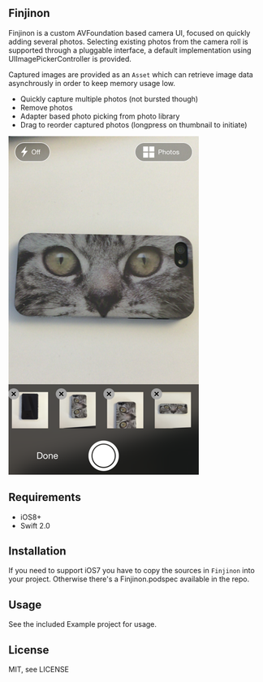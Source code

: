 ## Finjinon

Finjinon is a custom AVFoundation based camera UI, focused on quickly adding several photos. Selecting existing photos from the camera roll is supported through a pluggable interface, a default implementation using UIImagePickerController is provided.

Captured images are provided as an `Asset` which can retrieve image data asynchrously in order to keep memory usage low.

* Quickly capture multiple photos (not bursted though)
* Remove photos
* Adapter based photo picking from photo library
* Drag to reorder captured photos (longpress on thumbnail to initiate)

![screenshot](Screenshots/screenshot.png)

## Requirements

* iOS8+
* Swift 2.0

## Installation

If you need to support iOS7 you have to copy the sources in `Finjinon` into your project. Otherwise there's a Finjinon.podspec available in the repo.

## Usage

See the included Example project for usage.

## License

MIT, see LICENSE

